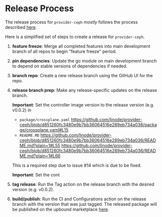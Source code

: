# Release Process

The release process for `provider-ceph` *mostly* follows the process described [here](https://github.com/crossplane/crossplane/blob/master/contributing/release-process.md).

Here is a simplified set of steps to create a release for `provider-ceph`.

1. **feature freeze**: Merge all completed features into main development branch of all repos to begin "feature freeze" period.
2. **pin dependencies**: Update the go module on main development branch to depend on stable versions of dependencies if needed.
3. **branch repo**: Create a new release branch using the GitHub UI for the repo.
4. **release branch prep**: Make any release-specific updates on the release branch.
   
   **Important**: Set the controller image version to the release version (e.g. v0.0.2) in
    * `package/crossplane.yaml` https://github.com/linode/provider-ceph/blob/d851260fc3480e9b7bb36064516e289eb734a036/package/crossplane.yaml#L15
    * `README.MD` https://github.com/linode/provider-ceph/blob/d851260fc3480e9b7bb36064516e289eb734a036/README.md?plain=1#L55 https://github.com/linode/provider-ceph/blob/d851260fc3480e9b7bb36064516e289eb734a036/README.md?plain=1#L66
   
   This is a required step due to issue #14 which is due to be fixed.
   
   **Important**: Set the cont
   
6. **tag release**: Run the Tag action on the release branch with the desired version (e.g. v0.0.2).
7. **build/publish**: Run the CI and Configurations action on the release branch with the version that was just tagged. The released package will be published on the upbound marketplace [here](https://marketplace.upbound.io/account/linode/provider-ceph). 
